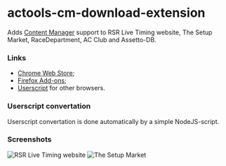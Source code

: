 # actools-cm-download-extension
Adds [Content Manager](https://github.com/gro-ove/actools) support to RSR Live Timing website, The Setup Market, RaceDepartment, AC Club and Assetto-DB.

### Links

- [Chrome Web Store](https://chrome.google.com/webstore/detail/ac-content-manager-instal/oeobjfofgcnppddidihknmjhnddfilbo);
- [Firefox Add-ons](https://addons.mozilla.org/en-US/firefox/addon/ac-cm-installation-buttons/);
- [Userscript](https://greasyfork.org/en/scripts/30672-ac-content-manager-installation-buttons) for other browsers.

### Userscript convertation

Userscript convertation is done automatically by a simple NodeJS-script.

### Screenshots

![RSR Live Timing website](http://i.imgur.com/wWn8EJs.png)
![The Setup Market](http://i.imgur.com/yjSWrCs.png)
